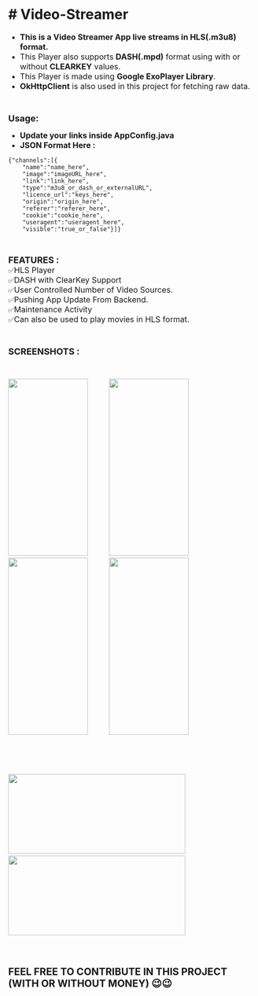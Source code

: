 <h1># Video-Streamer</h1>

<ul>
	<li><span style="font-size:16px"><strong>This is a Video Streamer App&nbsp;live streams&nbsp;in HLS(.m3u8) format.</strong></span></li>
	<li><span style="font-size:16px">This Player also supports <strong>DASH(.mpd)</strong> format using with or without <strong>CLEARKEY</strong> values.</span></li>
	<li><span style="font-size:16px">This Player is made using <strong>Google ExoPlayer Library</strong>.</span></li>
	<li><span style="font-size:16px"><strong>OkHttpClient</strong> is also used in this project for fetching raw data.</span></li>
</ul>

<p>&nbsp;</p>

<p><strong><span style="font-size:18px">Usage:</span></strong></p>

<ul>
	<li><span style="font-size:16px"><strong>Update your links inside AppConfig.java</strong></span></li>
	<li><span style="font-size:16px"><strong>JSON Format Here :</strong></span></li>
</ul>

<pre>
<code class="language-json">{"channels":[{
    "name":"name_here",
    "image":"imageURL_here",
    "link":"link_here",
    "type":"m3u8_or_dash_or_externalURL",
    "licence_url":"keys_here",
    "origin":"origin_here",
    "referer":"referer_here",
    "cookie":"cookie_here",
    "useragent":"useragent_here",
    "visible":"true_or_false"}]}</code></pre>

<p>&nbsp;</p>

<p><span style="font-size:18px"><strong>FEATURES :</strong></span><br />
✅<span style="font-size:16px">HLS Player</span><br />
✅<span style="font-size:16px">DASH with ClearKey Support</span><br />
✅<span style="font-size:16px">User Controlled Number of&nbsp;</span><span style="font-size:16px">Video Sources.</span><br />
✅<span style="font-size:16px">Pushing App Update From Backend.</span><br />
✅<span style="font-size:16px">Maintenance Activity</span><br />
✅<span style="font-size:16px">Can also be used to play movies in HLS format.</span></p>

<p>&nbsp;</p>

<p><span style="font-size:18px"><strong>SCREENSHOTS :</strong></span></p>

<p>&nbsp;</p>

<p><span style="font-size:18px"><strong><img alt="" src="https://github.com/rishabhraj1572/Video-Streamer/raw/main/Screenshots/photo_2023-03-14_22-25-02.jpg" style="height:360px; width:162px" />&nbsp; &nbsp; &nbsp; &nbsp; &nbsp;&nbsp;<img alt="" src="https://github.com/rishabhraj1572/Video-Streamer/raw/main/Screenshots/photo_2023-03-14_22-24-59.jpg" style="height:360px; width:162px" />&nbsp; &nbsp; &nbsp; &nbsp; &nbsp;&nbsp;<img alt="" src="https://github.com/rishabhraj1572/Video-Streamer/raw/main/Screenshots/photo_2023-03-14_22-24-32.jpg" style="height:360px; width:162px" />&nbsp; &nbsp; &nbsp; &nbsp; &nbsp;&nbsp;<img alt="" src="https://github.com/rishabhraj1572/Video-Streamer/raw/main/Screenshots/Screenshot_2023-02-15-12-29-47-22.jpg" style="height:360px; width:162px" /></strong></span></p>

<p>&nbsp;</p>

<p>&nbsp;</p>

<p><span style="font-size:18px"><strong><img alt="" src="https://github.com/rishabhraj1572/Video-Streamer/raw/main/Screenshots/photo_2023-03-14_22-24-57.jpg" style="height:162px; width:360px" />&nbsp; &nbsp; &nbsp; &nbsp; &nbsp;&nbsp;<img alt="" src="https://github.com/rishabhraj1572/Video-Streamer/raw/main/Screenshots/photo_2023-03-14_22-24-37.jpg" style="height:162px; width:360px" /></strong></span></p>

<p>&nbsp;</p>

<p><br />
<strong><span style="font-size:20px">FEEL FREE TO CONTRIBUTE IN THIS PROJECT (WITH OR WITHOUT MONEY)&nbsp;😉😉</span></strong></p>
